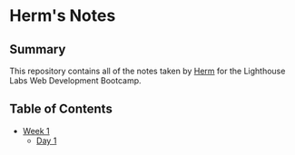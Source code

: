 # Herm's Notes
## Summary
This repository contains all of the notes taken by [Herm](https://github.com/HermSidhu) for the Lighthouse Labs Web Development Bootcamp.
## Table of Contents
* [Week 1](/Week_1)
  * [Day 1](/Week_1/Day_1)
